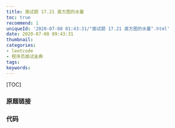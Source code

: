 ```yaml
---
title: 面试题 17.21 直方图的水量
toc: true
recommend: 1
uniqueId: '2020-07-08 01:43:31/"面试题 17.21 直方图的水量".html'
date: 2020-07-08 09:43:31
thumbnail:
categories:
- leetcode
- 程序员面试金典
tags:
keywords:
---
```


[TOC]

<!--more-->

### 原题链接



### 代码

```python

```

